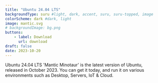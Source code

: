 ```yaml
---
title: "Ubuntu 24.04 LTS"
backgroundType: suru #light, dark, accent, suru, suru-topped, image
colorScheme: dark #dark, light
image: mantic.svg
# backgroundImage: bg.png
buttons:
    - label: Download
      url: download
draft: false
date: 2023-10-20
---
```

Ubuntu 24.04 LTS 'Mantic Minotaur' is the latest version of Ubuntu, released in October 2023. You can get it today, and run it on various environments such as Desktop, Servers, IoT & Cloud.
